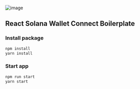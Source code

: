 ![image](https://user-images.githubusercontent.com/29924624/215471204-207e2f91-5de6-4ac3-b660-f1106433d8d8.png)
## React Solana Wallet Connect Boilerplate
### Install package
```bash
npm install 
yarn install
```
### Start app
```bash
npm run start
yarn start
```

